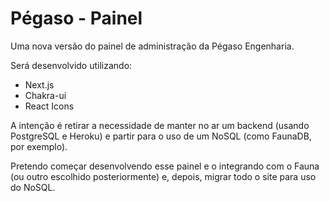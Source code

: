 # Pégaso - Painel

Uma nova versão do painel de administração da Pégaso Engenharia.

Será desenvolvido utilizando:

- Next.js
- Chakra-ui
- React Icons

A intenção é retirar a necessidade de manter no ar um backend (usando PostgreSQL e Heroku) e partir para o uso de um NoSQL (como FaunaDB, por exemplo).

Pretendo começar desenvolvendo esse painel e o integrando com o Fauna (ou outro escolhido posteriormente) e, depois, migrar todo o site para uso do NoSQL.
